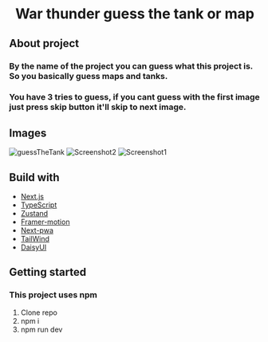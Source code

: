 <h1 align="center">War thunder guess the tank or map</h1>

## About project
### By the name of the project you can guess what this project is. So you basically guess maps and tanks.
### You have 3 tries to guess, if you cant guess with the first image just press skip button it'll skip to next image.

## Images
![guessTheTank](https://user-images.githubusercontent.com/88508120/219345273-805c3909-6da3-46c7-9243-09dad992a9cf.png)
![Screenshot2](https://user-images.githubusercontent.com/88508120/219345659-faed429a-3471-492e-b2df-6ffec3c13c05.png)
![Screenshot1](https://user-images.githubusercontent.com/88508120/219345670-a6e51c8d-b0f1-4e7f-86a2-6dc251ddff47.png)

## Build with 
- [Next.js](https://nextjs.org)
- [TypeScript](https://www.typescriptlang.org)
- [Zustand](https://www.npmjs.com/package/zustand)
- [Framer-motion](https://www.framer.com/motion)
- [Next-pwa](https://www.npmjs.com/package/next-pwa)
- [TailWind](https://tailwindcss.com)
- [DaisyUI](https://daisyui.com)

## Getting started
### This project uses npm 
1. Clone repo
2. npm i
3. npm run dev
